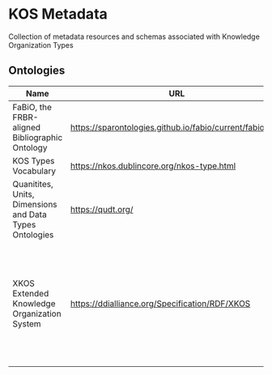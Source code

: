 # KOS Metadata
Collection of metadata resources and schemas associated with Knowledge Organization Types




## Ontologies
| Name | URL | Remarks |
| -- | -- | -- |
| FaBiO, the FRBR-aligned Bibliographic Ontology | https://sparontologies.github.io/fabio/current/fabio.html | |
| KOS Types Vocabulary | https://nkos.dublincore.org/nkos-type.html | |
| Quanitites, Units, Dimensions and Data Types Ontologies | https://qudt.org/ | |
| XKOS Extended Knowledge Organization System | https://ddialliance.org/Specification/RDF/XKOS | Leverages the Simple Knowledge Organization System (SKOS) for managing statistical classifications and concept management systems |




